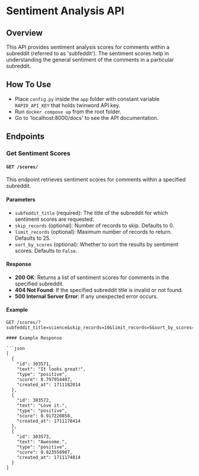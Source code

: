 # Sentiment Analysis API 

## Overview

This API provides sentiment analysis scores for comments within a subreddit (referred to as 'subfeddit'). The sentiment scores help in understanding the general sentiment of the comments in a particular subreddit.
## How To Use

- Place `config.py` inside the `app` folder with constant variable `RAPID_API_KEY` that holds twinword API key.
- Run `docker compose up` from the root folder.
- Go to 'localhost:8000/docs' to see the API documentation.

## Endpoints

### Get Sentiment Scores
#### `GET /scores/`

This endpoint retrieves sentiment scores for comments within a specified subreddit.

#### Parameters
- `subfeddit_title` (required): The title of the subreddit for which sentiment scores are requested.
- `skip_records` (optional): Number of records to skip. Defaults to 0.
- `limit_records` (optional): Maximum number of records to return. Defaults to 25.
- `sort_by_scores` (optional): Whether to sort the results by sentiment scores. Defaults to `False`.

#### Response
- **200 OK**: Returns a list of sentiment scores for comments in the specified subreddit.
- **404 Not Found**: If the specified subreddit title is invalid or not found.
- **500 Internal Server Error**: If any unexpected error occurs.

#### Example
```http
GET /scores/?subfeddit_title=science&skip_records=10&limit_records=5&sort_by_scores=true

#### Example Response

```json
[
  {
    "id": 303571,
    "text": "It looks great!",
    "type": "positive",
    "score": 0.797954407,
    "created_at": 1711182014
  },
  {
    "id": 303572,
    "text": "Love it.",
    "type": "positive",
    "score": 0.917220858,
    "created_at": 1711178414
  },
  {
    "id": 303573,
    "text": "Awesome.",
    "type": "positive",
    "score": 0.823558987,
    "created_at": 1711174814
  }
]